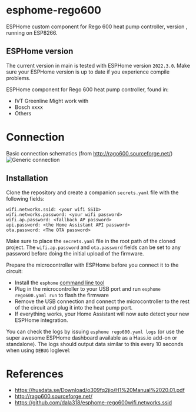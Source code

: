 # esphome-rego600
ESPHome custom component for Rego 600 heat pump controller, version , running on ESP8266.

## ESPHome version
The current version in main is tested with ESPHome version `2022.3.0`. Make sure your ESPHome version is up to date if you experience compile problems.



ESPHome component for Rego 600 heat pump controller, found in:
* IVT Greenline
Might work with 
* Bosch xxxx
* Others

# Connection
Basic connection schematics (from http://rago600.sourceforge.net/)
![Generic connection](generic_com.gif)


## Installation
Clone the repository and create a companion `secrets.yaml` file with the following fields:
```
wifi.networks.ssid: <your wifi SSID>
wifi.networks.password: <your wifi password>
wifi.ap.password: <fallback AP password>
api.password: <the Home Assistant API password>
ota.password: <The OTA password>
```
Make sure to place the `secrets.yaml` file in the root path of the cloned project. The `wifi.ap.password` and `ota.password` fields can be set to any password before doing the initial upload of the firmware.



Prepare the microcontroller with ESPHome before you connect it to the circuit:
- Install the `esphome` [command line tool](https://esphome.io/guides/getting_started_command_line.html)
- Plug in the microcontroller to your USB port and run `esphome rego600.yaml run` to flash the firmware
- Remove the USB connection and connect the microcontroller to the rest of the circuit and plug it into the heat pump port.
- If everything works, your Home Assistant will now auto detect your new ESPHome integration.

You can check the logs by issuing `esphome rego600.yaml logs` (or use the super awesome ESPHome dashboard available as a Hass.io add-on or standalone). The logs should output data similar to this every 10 seconds when using `DEBUG` loglevel:

# References
* https://husdata.se/Download/o309fq2jio/H1%20Manual%2020.01.pdf
* http://rago600.sourceforge.net/
* https://github.com/dala318/esphome-rego600wifi.networks.ssid
